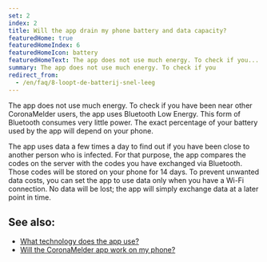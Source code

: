 ```yaml
---
set: 2
index: 2
title: Will the app drain my phone battery and data capacity?
featuredHome: true
featuredHomeIndex: 6
featuredHomeIcon: battery
featuredHomeText: The app does not use much energy. To check if you...
summary: The app does not use much energy. To check if you
redirect_from: 
  - /en/faq/8-loopt-de-batterij-snel-leeg
---
```

The app does not use much energy. To check if you have been near other CoronaMelder users, the app uses Bluetooth Low Energy. This form of Bluetooth consumes very little power. The exact percentage of your battery used by the app will depend on your phone.

The app uses data a few times a day to find out if you have been close to another person who is infected. For that purpose, the app compares the codes on the server with the codes you have exchanged via Bluetooth. Those codes will be stored on your phone for 14 days.
To prevent unwanted data costs, you can set the app to use data only when you have a Wi-Fi connection. No data will be lost; the app will simply exchange data at a later point in time.

## See also:

- [What technology does the app use?](/{{page.lang}}/faq/2-6-hoe-werkt-de-app-technisch-precies) 
- [Will the CoronaMelder app work on my phone?](/{{page.lang}}/faq/1-6-werkt-coronamelder-op-mijn-tel)
